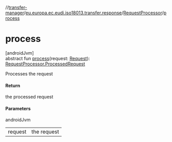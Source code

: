 //[transfer-manager](../../../index.md)/[eu.europa.ec.eudi.iso18013.transfer.response](../index.md)/[RequestProcessor](index.md)/[process](process.md)

# process

[androidJvm]\
abstract fun [process](process.md)(request: [Request](../-request/index.md)): [RequestProcessor.ProcessedRequest](-processed-request/index.md)

Processes the request

#### Return

the processed request

#### Parameters

androidJvm

| | |
|---|---|
| request | the request |
